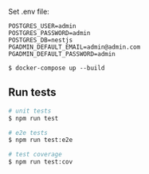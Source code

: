 Set .env file:

``` 
POSTGRES_USER=admin
POSTGRES_PASSWORD=admin
POSTGRES_DB=nestjs
PGADMIN_DEFAULT_EMAIL=admin@admin.com
PGADMIN_DEFAULT_PASSWORD=admin
```

```
$ docker-compose up --build
```

## Run tests

```bash
# unit tests
$ npm run test

# e2e tests
$ npm run test:e2e

# test coverage
$ npm run test:cov
```